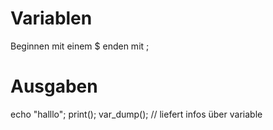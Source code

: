 # Variablen
Beginnen mit einem $ enden mit ;

# Ausgaben
echo "halllo";
print();
var_dump(); // liefert infos über variable
